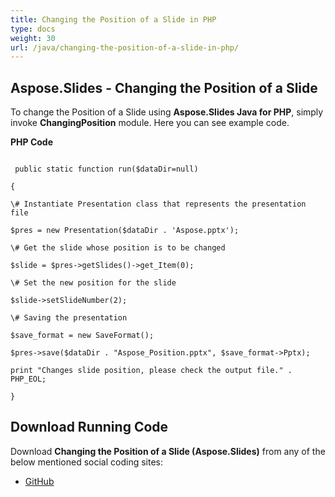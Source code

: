 ```yaml
---
title: Changing the Position of a Slide in PHP
type: docs
weight: 30
url: /java/changing-the-position-of-a-slide-in-php/
---
```


## **Aspose.Slides - Changing the Position of a Slide**
To change the Position of a Slide using **Aspose.Slides Java for PHP**, simply invoke **ChangingPosition** module. Here you can see example code.

**PHP Code**

```

 public static function run($dataDir=null)

{

\# Instantiate Presentation class that represents the presentation file

$pres = new Presentation($dataDir . 'Aspose.pptx');

\# Get the slide whose position is to be changed

$slide = $pres->getSlides()->get_Item(0);

\# Set the new position for the slide

$slide->setSlideNumber(2);

\# Saving the presentation

$save_format = new SaveFormat();

$pres->save($dataDir . "Aspose_Position.pptx", $save_format->Pptx);

print "Changes slide position, please check the output file." . PHP_EOL;

}

```
## **Download Running Code**
Download **Changing the Position of a Slide (Aspose.Slides)** from any of the below mentioned social coding sites:

- [GitHub](https://github.com/aspose-slides/Aspose.Slides-for-Java/blob/master/Plugins/Aspose_Slides_Java_for_PHP/src/aspose/slides/WorkingWithSlidesInPresentation/ChangingPosition.php)
